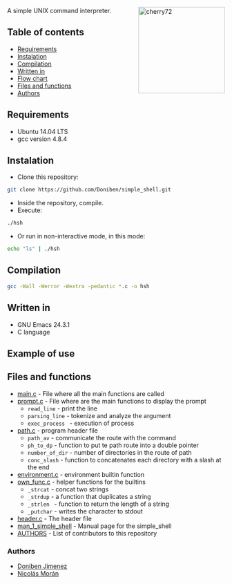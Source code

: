 <a href="https://holbertonschool.com"><img src="https://i.ibb.co/RyBcXY6/cherry72.png" align="right" width="200" height="200" alt="cherry72" border="0"></a>
A simple UNIX command interpreter.
## Table of contents
* [Requirements](#requirements)
* [Instalation](#instalation)
* [Compilation](#compilation)
* [Written in](#written-in)
* [Flow chart](#flow-chart)
* [Files and functions](#files-and-functions)
* [Authors](#authors)
## Requirements
* Ubuntu 14.04 LTS
* gcc version 4.8.4
## Instalation
*  Clone this repository:
```sh
git clone https://github.com/Doniben/simple_shell.git
```
* Inside the repository, compile.
* Execute:
```sh
./hsh
```
* Or run in non-interactive mode, in this mode:
```sh
echo "ls" | ./hsh
```
## Compilation
```sh
gcc -Wall -Werror -Wextra -pedantic *.c -o hsh
```
## Written in
* GNU Emacs 24.3.1
* C language
## Example of use
## Files and functions
* [main.c](main.c) - File where all the main functions are called
* [prompt.c](prompt.c) - File where are the main functions to display the prompt
  * `read_line` - print the line
  * `parsing_line` - tokenize and analyze the argument
  * `exec_process ` - execution of process
* [path.c](path.c) - program header file
  * `path_av` - communicate the route with the command
  * `ph_to_dp` - function to put te path route into a double pointer
  * `number_of_dir` - number of directories in the route of path
  * `conc_slash` - function to concatenates each directory with a slash at the end
* [environment.c](environment.c) - environment builtin function
* [own_func.c](own_func.c) - helper functions for the builtins
  * `_strcat` - concat two strings
  * `_strdup` - a function that duplicates a string
  * `_strlen ` - function to return the length of a string
  * `_putchar` - writes the character to stdout 
* [header.c](header.c) - The header file
* [man_1_simple_shell](man_1_simple_shell) - Manual page for the simple_shell
* [AUTHORS](AUTHORS) - List of contributors to this repository
### Authors
 - [Doniben Jimenez](https://github.com/Doniben)
 - [Nicolás Morán](https://github.com/nickmoran06)
